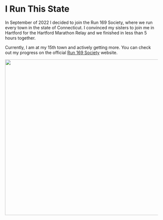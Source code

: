 # I Run This State

In September of 2022 I decided to join the Run 169 Society, where we
run every town in the state of Connecticut. I convinced my sisters to
join me in Hartford for the Hartford Marathon Relay and we finished in less
than 5 hours together.

Currently, I am at my 15th town and actively getting more. You can check out
my progress on the official [Run 169 Society](https://run169towns.org) website.

<img class="block" width="512" height="512" src="/images/hartford-marathon-relay.jpg" />
